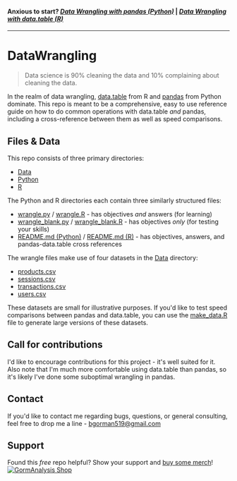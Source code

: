 #### Anxious to start? [*Data Wrangling with pandas (Python)*](https://github.com/ben519/DataWrangling/blob/master/Python/README.md) | [*Data Wrangling with data.table (R)*](https://github.com/ben519/DataWrangling/blob/master/R/README.md)

---

# DataWrangling

> Data science is 90% cleaning the data and 10% complaining about cleaning the data. 

In the realm of data wrangling, [data.table](https://github.com/Rdatatable/data.table) from R and [pandas](https://github.com/pydata/pandas) from Python dominate. This repo is meant to be a comprehensive, easy to use reference guide on how to do common operations with data.table *and* pandas, including a cross-reference between them as well as speed comparisons.

## Files & Data
This repo consists of three primary directories: 

- [Data](https://github.com/ben519/DataWrangling/tree/master/Data)
- [Python](https://github.com/ben519/DataWrangling/tree/master/Python)
- [R](https://github.com/ben519/DataWrangling/tree/master/R)

The Python and R directories each contain three similarly structured files: 

- [wrangle.py](https://github.com/ben519/DataWrangling/blob/master/Python/wrangle.py) / [wrangle.R](https://github.com/ben519/DataWrangling/blob/master/R/wrangle.R) - has objectives *and* answers (for learning)
- [wrangle_blank.py](https://github.com/ben519/DataWrangling/blob/master/Python/wrangle_blank.py) / [wrangle_blank.R](https://github.com/ben519/DataWrangling/blob/master/R/wrangle_blank.R)  - has objectives *only* (for testing your skills)
- [README.md (Python)](https://github.com/ben519/DataWrangling/blob/master/Python/README.md) / [README.md (R)](https://github.com/ben519/DataWrangling/blob/master/R/README.md) - has objectives, answers, and pandas-data.table cross references

The wrangle files make use of four datasets in the [Data](https://github.com/ben519/DataWrangling/tree/master/Data) directory: 

- [products.csv](https://github.com/ben519/DataWrangling/blob/master/Data/products.csv)
- [sessions.csv](https://github.com/ben519/DataWrangling/blob/master/Data/sessions.csv)
- [transactions.csv](https://github.com/ben519/DataWrangling/blob/master/Data/transactions.csv)
- [users.csv](https://github.com/ben519/DataWrangling/blob/master/Data/users.csv)

These datasets are small for illustrative purposes. If you'd like to test speed comparisons between pandas and data.table, you can use the [make_data.R](https://github.com/ben519/DataWrangling/blob/master/Data/make_data.R) file to generate large versions of these datasets.

## Call for contributions
I'd like to encourage contributions for this project - it's well suited for it. Also note that I'm much more comfortable using data.table than pandas, so it's likely I've done some suboptimal wrangling in pandas.

## Contact
If you'd like to contact me regarding bugs, questions, or general consulting, feel free to drop me a line - bgorman519@gmail.com

## Support
Found this *free* repo helpful? Show your support and [buy some merch](https://shop.gormanalysis.com/)!
[![GormAnalysis Shop](https://www.gormanalysis.com/ads/gormanalysis-shop.jpg)](https://shop.gormanalysis.com/)
